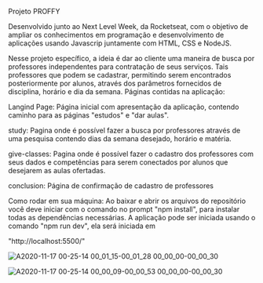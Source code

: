 Projeto PROFFY

Desenvolvido junto ao Next Level Week, da Rocketseat, com o objetivo de ampliar os conhecimentos em programação e desenvolvimento de aplicações usando Javascrip juntamente com HTML, CSS e NodeJS.

Nesse projeto específico, a ideia é dar ao cliente uma maneira de busca por professores independentes para contratação de seus serviços. Tais professores que podem se cadastrar, permitindo serem encontrados posteriormente por alunos, através dos parâmetros fornecidos de disciplina, horário e dia da semana.
Páginas contidas na aplicação:

Langind Page: Página inicial com apresentação da aplicação, contendo caminho para as páginas "estudos" e "dar aulas".

study: Pagina onde é possível fazer a busca por professores através de uma pesquisa contendo dias da semana desejado, horário e matéria.

give-classes: Pagina onde é possível fazer o cadastro dos professores com seus dados e competências para serem conectados por alunos que desejarem as aulas ofertadas.

conclusion: Página de confirmação de cadastro de professores

Como rodar em sua máquina: Ao baixar e abrir os arquivos do repositório você deve iniciar com o comando no prompt "npm install", para instalar todas as dependências necessárias.
A aplicação pode ser iniciada usando o comando "npm run dev", ela será iniciada em

 "http://localhost:5500/"


![A2020-11-17 00-25-14 00_01_15-00_01_28 00_00_00-00_00_30](https://user-images.githubusercontent.com/66925214/99343427-a2edbb00-286c-11eb-98d6-8de5f72362eb.gif)

![A2020-11-17 00-25-14 00_00_09-00_00_53 00_00_00-00_00_30](https://user-images.githubusercontent.com/66925214/99343456-b567f480-286c-11eb-882a-3cc3981de1b1.gif)

